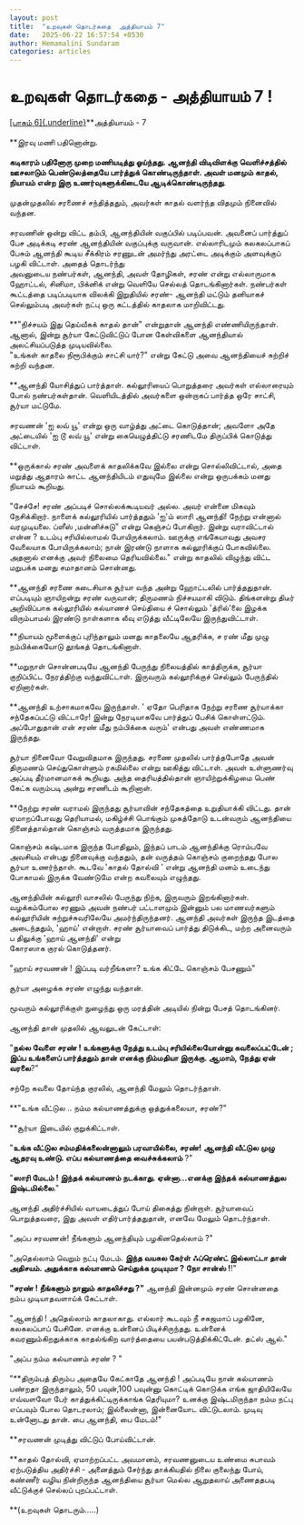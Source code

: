```yaml
---
layout: post
title:  "உறவுகள் தொடர்கதை  அத்தியாயம் 7"
date:   2025-06-22 16:57:54 +0530
author: Hemamalini Sundaram
categories: articles
---
```


#  உறவுகள் தொடர்கதை - அத்தியாயம் 7 ! 

[[பாகம்
6]{.underline}](https://tamil.momspresso.com/parenting/aa71bb9e323d44a5b589be0617593389/article/urrvukll-tottrktai-attiyaaym-6-kcxd6399fec6?utm_source=AD_Whatsapp_Share&utm_medium=Share_Android)**அத்தியாயம் -
7\
\
**இரவு மணி பதினொன்று.\
\
**கடிகாரம் பதினோரு முறை மணியடித்து ஓய்ந்தது. ஆனந்தி விடிவிளக்கு வெளிச்சத்தில்
ஊசலாடும் பெண்டுலத்தையே பார்த்துக் கொண்டிருந்தாள். அவள் மனமும் காதல், நியாயம் என்ற இரு
உணர்வுகளுக்கிடையே ஆடிக்கொண்டிருந்தது**.\
\
முதன்முதலில் சரணைச் சந்தித்ததும், அவர்கள் காதல் வளர்ந்த விதமும் நினைவில் வந்தன.\
\
சரவணின் ஒன்று விட்ட தம்பி, ஆனந்தியின் வகுப்பில் படிப்பவன். அவனைப் பார்த்துப் பேச
அடிக்கடி சரண் ஆனந்தியின் வகுப்புக்கு வருவான். எல்லாரிடமும் கலகலப்பாகப் பேசும் ஆனந்தி
கூடிய சீக்கிரம் சரணுடன் அமர்ந்து அரட்டை அடிக்கும் அளவுக்குப் பழகி விட்டாள். அதைத்
தொடர்ந்து\
அவனுடைய நண்பர்கள், ஆனந்தி, அவள் தோழிகள், சரண் என்று எல்லாருமாக ஹோட்டல், சினிமா,
பிக்னிக் என்று வெளியே செல்லத் தொடங்கினார்கள். நண்பர்கள் கூட்டத்தை படிப்படியாக விலக்கி
இறுதியில் சரண்- ஆனந்தி மட்டும் தனியாகச் செல்லும்படி அவர்கள் நட்பு ஒரு கட்டத்தில்
காதலாக மாறிவிட்டது.\
\
**\"நிச்சயம் இது தெய்வீகக் காதல் தான்\" என்றுதான் ஆனந்தி எண்ணியிருந்தாள். ஆனால், இன்று
சூர்யா கேட்டுவிட்டுப் போன கேள்விகளை ஆனந்தியால் அலட்சியப்படுத்த முடியவில்லை.\
\"உங்கள் காதலை நிரூபிக்கும் சாட்சி யார்?\" என்று கேட்டு அவை ஆனந்தியைச் சுற்றிச்
சுற்றி வந்தன.\
\
**ஆனந்தி யோசித்துப் பார்த்தாள். கல்லூரியைப் பொறுத்தரை அவர்கள் எல்லாரையும் போல்
நண்பர்கள்தான். வெளியிடத்தில் அவர்களை ஒன்றாகப் பார்த்த ஒரே சாட்சி, சூர்யா மட்டுமே.\
\
சரவணன் \'ஐ லவ் யூ\' என்று ஒரு வாழ்த்து அட்டை கொடுத்தான்; அவளோ அதே அட்டையில் \'ஐ டூ
லவ் யூ\' என்று கையெழுத்திட்டு சரணிடமே திருப்பிக் கொடுத்து விட்டாள்.\
\
**ஒருக்கால் சரண் அவளைக் காதலிக்கவே இல்லை என்று சொல்லிவிட்டால், அதை மறுத்து ஆதாரம்
காட்ட ஆனந்தியிடம் எதுவுமே இல்லை என்று ஒருபக்கம் மனது நியாயம் கூறியது.\
\
\"சேச்சே! சரண் அப்படிச் சொல்லக்கூடியவர் அல்ல. அவர் என்னை மிகவும் நேசிக்கிறார். நாளைக்
கல்லூரியில் பார்த்ததும் \'ஐ\'ம் ஸாரி ஆனந்தி! நேற்று என்னால் வரமுடியலை. ப்ளீஸ்
,மன்னிச்சுடு\" என்று கெஞ்சப் போகிறார். இன்று வராவிட்டால் என்ன ? உடம்பு சரியில்லாமல்
போயிருக்கலாம். ஊருக்கு எங்கேயாவது அவசர வேலையாக போயிருக்கலாம்; நான் இரண்டு நாளாக
கல்லூரிக்குப் போகவில்லை. அதனால் எனக்கு அவர் நிலைமை தெரியவில்லை.\" என்று காதலில்
விழுந்து விட்ட மறுபக்க மனது சமாதானம் சொன்னது.\
\
**ஆனந்தி சரணை கடைசியாக சூர்யா வந்த அன்று ஹோட்டலில் பார்த்ததுதான். எப்படியும்
ஞாயிறன்று சரண் வருவான்; திருமணம் நிச்சயமாகி விடும். திங்களன்று திடீர் அறிவிப்பாக
கல்லூரியில் கல்யாணச் செய்தியை ச் சொல்லும் \'த்ரில்\'லை இழக்க விரும்பாமல் இரண்டு
நாள்களாக லீவு எடுத்து வீட்டிலேயே இருந்துவிட்டாள்.

**நியாயம் மூளைக்குப் புரிந்தாலும் மனது காதலையே ஆதரிக்க, ச ரண் மீது முழு
நம்பிக்கையோடு தூங்கத் தொடங்கினாள்.\
\
**மறுநாள் சொன்னபடியே ஆனந்தி பேருந்து நிலையத்தில் காத்திருக்க, சூர்யா குறிப்பிட்ட
நேரத்திற்கு வந்துவிட்டாள். இருவரும் கல்லூரிக்குச் செல்லும் பேருந்தில் ஏறினார்கள்.\
\
**ஆனந்தி உற்சாகமாகவே இருந்தாள். \' ஏதோ பெரிதாக நேற்று சரணை சூர்யாக்கா
சந்தேகப்பட்டு விட்டாரே! இன்று நேரடியாகவே பார்த்துப் பேசிக் கொள்ளட்டும். அப்போதுதான் என்
சரண் மீது நம்பிக்கை வரும்\' என்பது அவள் எண்ணமாக இருந்தது.\
\
சூர்யா நினைவோ வேறுவிதமாக இருந்தது. சரணை முதலில் பார்த்தபோதே அவன் திருமணம்
செய்துகொள்ளும் ரகமில்லை என்று ஊகித்து விட்டாள். அவள் உள்ளுணர்வு அப்படி தீர்மானமாகக்
கூறியது. அந்த தைரியத்தில்தான் ஞாயிற்றுக்கிழமை பெண் கேட்க வரும்படி அன்று சரணிடம்
கூறினாள்.\
\
**நேற்று சரண் வராமல் இருந்தது சூர்யாவின் சந்தேகத்தை உறுதியாக்கி விட்டது. தான்
ஏமாறப்போவது தெரியாமல், மகிழ்ச்சி பொங்கும் முகத்தோடு உடன்வரும் ஆனந்தியை நினைத்தால்தான்
கொஞ்சம் வருத்தமாக இருந்தது.

கொஞ்சம் கஷ்டமாக இருந்த போதிலும், இந்தப் பாடம் ஆனந்திக்கு ரொம்பவே அவசியம் என்பது
நினைவுக்கு வந்ததும், தன் வருத்தம் கொஞ்சம் குறைந்தது போல சூர்யா உணர்ந்தாள். கூடவே
\'காதல் தோல்வி \' என்று ஆனந்தி மனம் உடைந்து போகாமல் இருக்க வேண்டுமே என்ற கவலையும்
எழுந்தது.\
\
ஆனந்தியின் கல்லூரி வாசலில் பேருந்து நிற்க, இருவரும் இறங்கினார்கள்.\
வழக்கம்போல சரணும் அவன் நண்பர் பட்டாளமும் இன்னும் பல மாணவர்களும் கல்லூரியின்
சுற்றுச்சுவரிலேயே அமர்ந்திருந்தனர். ஆனந்தி அவர்கள் இருந்த இடத்தை அடைந்ததும், \'ஹாய்\'
என்றாள். சரண் சூர்யாவைப் பார்த்து திடுக்கிட, மற்ற அனைவரும் ப திலுக்கு \'ஹாய் ஆனந்தி\'
என்று\
கோரஸாக குரல் கொடுத்தனர்.\
\
\"ஹாய் சரவணன் ! இப்படி வர்றீங்களா? உங்க கிட்டே கொஞ்சம் பேசணும்\"\
\
சூர்யா அழைக்க சரண் எழுந்து வந்தான்.\
\
மூவரும் கல்லூரிக்குள் நுழைந்து ஒரு மரத்தின் அடியில் நின்று பேசத் தொடங்கினர்.\
\
ஆனந்தி தான் முதலில் ஆவலுடன் கேட்டாள்:\
\
\"**நல்ல வேளை சரண் ! உங்களுக்கு நேத்து உடம்பு சரியில்லையோன்னு கவலைப்பட்டேன் ; இப்ப
உங்களைப் பார்த்ததும் தான் எனக்கு நிம்மதியா இருக்கு. ஆமாம், நேத்து ஏன் வரலை**?\"\
\
சற்றே கவலை தோய்ந்த குரலில், ஆனந்தி மேலும் தொடர்ந்தாள்.\
\
**\"உங்க வீட்டுல .. நம்ம கல்யாணத்துக்கு ஒத்துக்கலையா, சரண்?\"\
\
**சூர்யா இடையில் குறுக்கிட்டாள்.\
\
\"**உங்க வீட்டுல சம்மதிக்கலைன்னாலும் பரவாயில்லை, சரண்! ஆனந்தி வீட்டுல முழு ஆதரவு
உண்டு. எப்ப கல்யாணத்தை வைச்சுக்கலாம்** ?\"\
\
\"**ஸாரி மேடம் ! இந்தக் கல்யாணம் நடக்காது. ஏன்னா\...எனக்கு இந்தக் கல்யாணத்துல
இஷ்டமில்லை**.\"\
\
ஆனந்தி அதிர்ச்சியில் வாயடைத்துப் போய் திகைத்து நின்றாள். சூர்யாவைப் பொறுத்தவரை, இது
அவள் எதிர்பார்த்ததுதான், எனவே மேலும் தொடர்ந்தாள்.\
\
\"அப்ப சரவணன்! நீங்களும் ஆனந்தியும் பழகினதெல்லாம் ?\"\
\
\"அதெல்லாம் வெறும் நட்பு மேடம். **இந்த வயசுல கேர்ள் ஃப்ரெண்ட் இல்லாட்டா தான் அதிசயம்.
அதுக்காக கல்யாணம் செய்துக்க முடியுமா ? நோ சான்ஸ் !**!\"\
\
**\"சரண் ! நீங்களும் நானும் காதலிச்சது ?\"** ஆனந்தி இன்னமும் சரண் சொன்னதை நம்ப
முடியாதவளாய்க் கேட்டாள்.\
\
\"ஆனந்தி ! அதெல்லாம் காதலாகாது. எல்லார் கூடவும் நீ சகஜமாப் பழகினே, கலகலப்பாப்
பேசினே. எனக்கு உன்னைப் பிடிச்சிருந்தது. உன்னைக் கவரணும்கிறதுக்காக காதல்ங்கிற
வார்த்தையை பயன்படுத்திக்கிட்டேன். தட்ஸ் ஆல்.\"\
\
\"அப்ப நம்ம கல்யாணம் சரண் ? \"\
\
\"**திரும்பத் திரும்ப அதையே கேட்காதே ஆனந்தி ! அப்படியே நான் கல்யாணம் பண்றதா
இருந்தாலும், 50 பவுன்,100 பவுன்னு கொட்டிக் கொடுக்க எங்க ஜாதியிலேயே எவ்வளவோ பேர்
காத்துக்கிட்டிருக்காங்க தெரியுமா? உனக்கு இஷ்டமிருந்தா நம்ம நட்பு எப்பவும் போல
தொடரலாம்; இல்லைன்னா, இன்னையோட விட்டுடலாம். முடிவு உன்னோடது தான். பை ஆனந்தி, பை
மேடம்!\"\
\
**சரவணன் முடித்து விட்டுப் போய்விட்டான்.\
\
**காதல் தோல்வி, ஏமாற்றப்பட்ட அவமானம், சரவணனுடைய உண்மை சுபாவம் ஏற்படுத்திய
அதிர்ச்சி - அனைத்தும் சேர்ந்து தாக்கியதில் நிலை குலைந்து போய், கண்ணீர் வழிய நின்றிருந்த
ஆனந்தியை சூர்யா மெல்ல ஆறுதலாய் அணைததபடி வீட்டுக்குச் செல்லப் புறப்பட்டாள்.\
\
**(உறவுகள் தொடரும்\.....)
